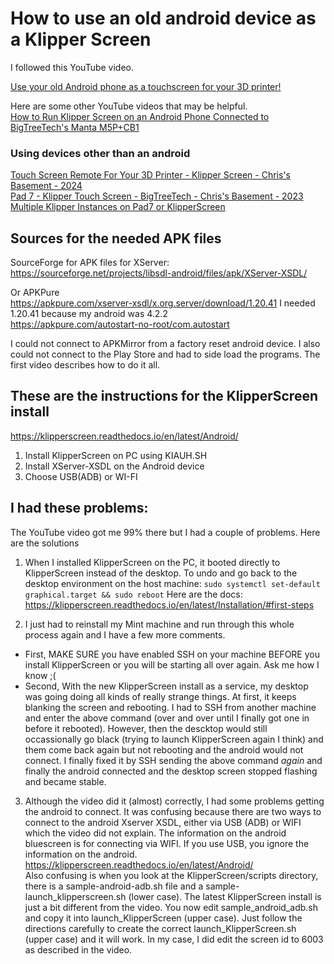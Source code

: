 # How to use an old android device as a Klipper Screen
I followed this YouTube video.

[Use your old Android phone as a touchscreen for your 3D printer!](https://youtu.be/TcgTrkA8Oj0?si=0PBab_s7WIJYJUTM)  

Here are some other YouTube videos that may be helpful.  
[How to Run Klipper Screen on an Android Phone Connected to BigTreeTech's Manta M5P+CB1](https://www.youtube.com/watch?v=rdovXqrKivU)  

### Using devices other than an android  
[Touch Screen Remote For Your 3D Printer - Klipper Screen - Chris's Basement - 2024](https://www.youtube.com/watch?v=QCAFqK_juQs)  
[Pad 7 - Klipper Touch Screen - BigTreeTech - Chris's Basement - 2023](https://www.youtube.com/watch?v=72ia-LH4vXQ)  
[Multiple Klipper Instances on Pad7 or KlipperScreen](https://www.youtube.com/watch?v=Dxjh4iVUL-4)  
  
## Sources for the needed APK files
SourceForge for APK files for XServer:  
https://sourceforge.net/projects/libsdl-android/files/apk/XServer-XSDL/  

Or APKPure  
https://apkpure.com/xserver-xsdl/x.org.server/download/1.20.41  I needed 1.20.41 because my android was 4.2.2  
https://apkpure.com/autostart-no-root/com.autostart  

I could not connect to APKMirror from a factory reset android device.  I also could not connect to the Play Store and had to side load the programs.
The first video describes how to do it all.

## These are the instructions for the KlipperScreen install
https://klipperscreen.readthedocs.io/en/latest/Android/
1.	Install KlipperScreen on PC using KIAUH.SH
2.	Install XServer-XSDL on the Android device
3.	Choose USB(ADB) or WI-FI

## I had these problems:
The YouTube video got me 99% there but I had a couple of problems. Here are the solutions  
1. When I installed KlipperScreen on the PC, it booted directly to KlipperScreen instead of the desktop. To undo and go back to the desktop environment on the host machine:
`sudo systemctl set-default graphical.target && sudo reboot`
Here are the docs: https://klipperscreen.readthedocs.io/en/latest/Installation/#first-steps

2. I just had to reinstall my Mint machine and run through this whole process again and I have a few more comments. 
* First, MAKE SURE you have enabled SSH on your machine BEFORE you install KlipperScreen or you will be starting all over again. Ask me how I know ;(
* Second, With the new KlipperScreen install as a service, my desktop was going doing all kinds of really strange things.  At first, it keeps blanking the screen and rebooting.  I had to SSH from another machine and enter the above command (over and over until I finally got one in before it rebooted).  However, then the descktop would still occassionally go black (trying to launch KlipperScreen again I think) and them come back again but not rebooting and the android would not connect.  I finally fixed it by SSH sending the above command *again* and finally the android connected and the desktop screen stopped flashing and became stable.

3. Although the video did it (almost) correctly, I had some problems getting the android to connect. It was confusing because there are two ways to connect to the android Xserver XSDL,
either via USB (ADB) or WIFI which the video did not explain.
The information on the android bluescreen is for connecting via WIFI. If you use USB, you ignore the information on the android.
https://klipperscreen.readthedocs.io/en/latest/Android/  
Also confusing is when you look at the KlipperScreen/scripts directory,
there is a sample-android-adb.sh file and a sample-launch_klipperscreen.sh (lower case). The latest KlipperScreen install is just a bit different from the video. You now edit sample_android_adb.sh and copy it into launch_KlipperScreen (upper case). Just follow the directions carefully to create the correct launch_KlipperScreen.sh (upper case) and it will work.  In my case, I did edit the screen id to 6003 as described in the video.





